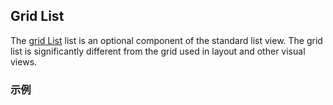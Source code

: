 ## Grid List

The [grid List](https://material.google.com/components/grid-lists.html) list is an optional component of the standard list view. The grid list is significantly different from the grid used in layout and other visual views.

### 示例
